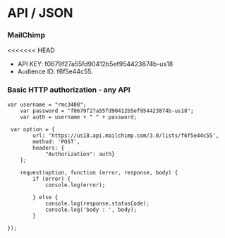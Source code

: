 # API / JSON

### MailChimp

<<<<<<< HEAD
* API KEY:   f0679f27a55fd90412b5ef954423874b-us18
* Audience ID:  f6f5e44c55.


### Basic HTTP authorization - any API
``` 
var username = "rmc3408";
    var password = "f0679f27a55fd90412b5ef954423874b-us18";
    var auth = username + " " + password;

 var option = {
        url: 'https://us18.api.mailchimp.com/3.0/lists/f6f5e44c55',
        method: 'POST',
        headers: {                  
            "Authorization": auth}
    };

    request(option, function (error, response, body) {
        if (error) {
            console.log(error);

        } else {
            console.log(response.statusCode);
            console.log('body : ', body);
        }

});
```

